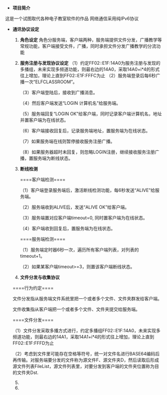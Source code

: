 - **项目简介**


这是一个试图取代各种电子教室软件的作品
网络通信采用纯IPv6协议


- **通讯协议设定**

  1. **角色设定**
     角色分服务端，客户端两种，服务端提供文件分发，广播教学等常规功能，客户端接受文件，广播，同时承担文件分发广播教学的分流功能

  2. **服务注册与发现协议设定**
     （1）约定FF02::E1F:14A0为服务注册与发现的多播组，未来实现多频道功能，则最右边的14A0，采取14A0+i*4的形式往上增加，理论上直到FF02::E1F:FFFC为止
     （2）服务端登录后每6秒广播一次“ELFCLASSROOM”。
     
     （3）客户端登陆后，接收到广播消息。
     
     （4）然后客户端发送“LOGIN 计算机名”给服务端。
     
     （5）服务端回复“LOGIN OK”给客户端，同时记录客户端计算机名，地址并置客户端为在线状态。
     
     （6）客户端接收回复后，记录服务端地址，置服务端为在线状态。
     
     （7）如果服务端在线则暂停接收服务注册广播。
     
     （8）如果服务器超时未回复，则忽略LOGIN注册，继续接收服务注册广播，置服务端为断线状态。
     
  3. **断线检测**
  
     ====客户端检测====
  
     （1）客户端登录服务端后，激活断线检测功能，每6秒发送“ALIVE”给服务端。
  
     （2）服务端收到ALIVE后，发送“ALIVE OK”给客户端。
  
     （3）服务端置对应客户端timeout=0, 同时置客户端为在线状态。
  
     （4）客户端收到回复后，置服务端为在线状态。
  
     ====服务端检测====
  
     （1）服务端定时器6秒一次，遍历所有客户端列表，对列表的timeout+1。
  
     （2）如果某客户端timeout>=3，则置该客户端断线状态。
  
  4. **文件分发与收集协议**
     
  ====行为约定====
     
     文件分发指从服务端文件系统里把一个或者多个文件、文件夹群发给客户端。
     
     文件收集指从客户端把一个或者多个文件、文件夹提交给服务端。
     
     ====文件分发====
     
     （1）文件分发采取多播方式进行，约定多播组FF02::E1F:14A0，未来实现多频道功能，则最右边的14A1，采取14A1+i*4的形式往上增加，理论上直到FF02::E1F:FFFD为止
     
     （2）考虑到文件里可能存在空格等符号，统一对文件名进行BASE64编码后再传输。对服务端要分发的文件称为源文件F、源文件夹D，然后读取后形成源文件列表FileList，源文件列表里，对要分发到客户端的文件夹位置称为目的文件夹Dst.
     
  5. 
  
  6. 
  
     